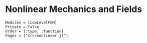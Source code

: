 # Nonlinear Mechanics and Fields

```@autodocs
Modules = [LowLevelFEM]
Private = false
Order = [:type, :function]
Pages = ["src/nonlinear.jl"]
```

